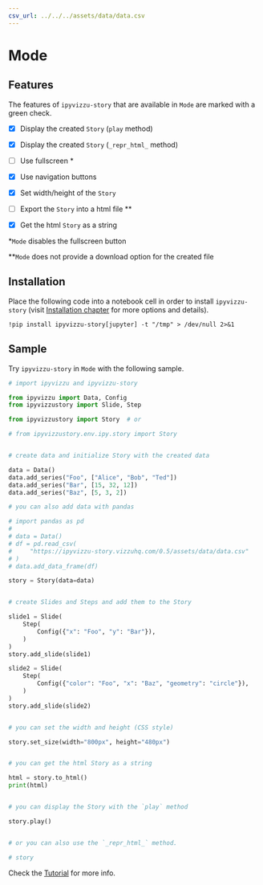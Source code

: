 ```yaml
---
csv_url: ../../../assets/data/data.csv
---
```


# Mode

## Features

The features of `ipyvizzu-story` that are available in `Mode` are marked with a
green check.

- [x] Display the created `Story` (`play` method)

- [x] Display the created `Story` (`_repr_html_` method)

- [ ] Use fullscreen \*

- [x] Use navigation buttons

- [x] Set width/height of the `Story`

- [ ] Export the `Story` into a html file \*\*

- [x] Get the html `Story` as a string

\*`Mode` disables the fullscreen button

\*\*`Mode` does not provide a download option for the created file

## Installation

Place the following code into a notebook cell in order to install
`ipyvizzu-story` (visit [Installation chapter](../../installation.md) for more
options and details).

```
!pip install ipyvizzu-story[jupyter] -t "/tmp" > /dev/null 2>&1
```

## Sample

Try `ipyvizzu-story` in `Mode` with the following sample.

```python
# import ipyvizzu and ipyvizzu-story

from ipyvizzu import Data, Config
from ipyvizzustory import Slide, Step

from ipyvizzustory import Story  # or

# from ipyvizzustory.env.ipy.story import Story


# create data and initialize Story with the created data

data = Data()
data.add_series("Foo", ["Alice", "Bob", "Ted"])
data.add_series("Bar", [15, 32, 12])
data.add_series("Baz", [5, 3, 2])

# you can also add data with pandas

# import pandas as pd
#
# data = Data()
# df = pd.read_csv(
#     "https://ipyvizzu-story.vizzuhq.com/0.5/assets/data/data.csv"
# )
# data.add_data_frame(df)

story = Story(data=data)


# create Slides and Steps and add them to the Story

slide1 = Slide(
    Step(
        Config({"x": "Foo", "y": "Bar"}),
    )
)
story.add_slide(slide1)

slide2 = Slide(
    Step(
        Config({"color": "Foo", "x": "Baz", "geometry": "circle"}),
    )
)
story.add_slide(slide2)


# you can set the width and height (CSS style)

story.set_size(width="800px", height="480px")


# you can get the html Story as a string

html = story.to_html()
print(html)


# you can display the Story with the `play` method

story.play()


# or you can also use the `_repr_html_` method.

# story
```

Check the [Tutorial](../../tutorial/index.md) for more info.
